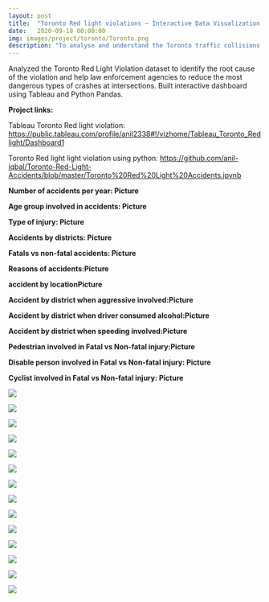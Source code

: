 ```yaml
---
layout: post
title:  "Toronto Red light violations – Interactive Data Visualization in Python and Tableau"
date:   2020-09-18 00:00:00
img: images/project/toronto/Toronto.png
description: "To analyse and understand the Toronto traffic collisions and the root cause of the accident, which would help the local government to take action in order to make neighbourhoods safer for driving."
---
```


Analyzed the Toronto Red Light Violation dataset to identify the root cause of the violation and help law enforcement agencies to reduce the most dangerous types of crashes at intersections. Built interactive dashboard using Tableau and Python Pandas.

**Project links:**

Tableau Toronto Red light violation: https://public.tableau.com/profile/anil2338#!/vizhome/Tableau_Toronto_Redlight/Dashboard1

Toronto Red light light violation using python: https://github.com/anil-iqbal/Toronto-Red-Light-Accidents/blob/master/Toronto%20Red%20Light%20Accidents.ipynb

**Number of accidents per year: Picture**

**Age group involved in accidents: Picture**

**Type of injury: Picture**

**Accidents by districts: Picture**

**Fatals vs non-fatal accidents: Picture**

**Reasons of accidents:Picture**

**accident by locationPicture**

**Accident by district when aggressive involved:Picture**

**Accident by district when driver consumed alcohol:Picture**

**Accident by district when speeding involved:Picture**

**Pedestrian involved in Fatal vs Non-fatal injury:Picture**

**Disable person involved in Fatal vs Non-fatal injury: Picture**

**Cyclist involved in Fatal vs Non-fatal injury: Picture**

![](/images/project/toronto/Accident-by-district-when-aggresive-involved.PNG)

![](/images/project/toronto/Accident-by-district-when-driver-consumed-alcohol.PNG)

![](/images/project/toronto/Accidentbydistrictwhenspeeding-involved.PNG)

![](/images/project/toronto/accidentbylocation.PNG)

![](/images/project/toronto/Accidents-by-districts.PNG)

![](/images/project/toronto/Age-group.PNG)

![](/images/project/toronto/Cyclist-involved-in-Fatal-vs-Non-fatal-injury.PNG)

![](/images/project/toronto/Disable-person-involved-in-Fatal-vs-Non-fatal-injury.PNG)

![](/images/project/toronto/Fatalvsnonfatal.PNG)

![](/images/project/toronto/Pedestrian-involved-in-Fatal-vs-Non-fatal-injury.PNG)

![](/images/project/toronto/Numberofaccidentsperyear.PNG)

![](/images/project/toronto/reason-of-accidents.PNG)

![](/images/project/toronto/Thumbnail-2.PNG)

![](/images/project/toronto/Type-of-injury.PNG)